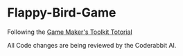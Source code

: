# Flappy-Bird-Game

Following the [Game Maker's Toolkit Totorial](https://www.youtube.com/watch?v=XtQMytORBmM)

All Code changes are being reviewed by the Coderabbit AI.
